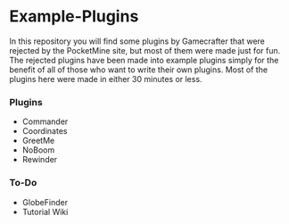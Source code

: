 # Example-Plugins
In this repository you will find some plugins by Gamecrafter that were rejected by the PocketMine site, but most of them were
made just for fun. The rejected plugins have been made into example plugins simply for the benefit of all of those who want to
write their own plugins. Most of the plugins here were made in either 30 minutes or less.

### Plugins
* Commander
* Coordinates
* GreetMe
* NoBoom
* Rewinder

### To-Do
* GlobeFinder
* Tutorial Wiki
